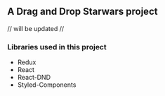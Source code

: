 ## A Drag and Drop Starwars project
// will be updated //

### Libraries used in this project
* Redux
* React
* React-DND
* Styled-Components
